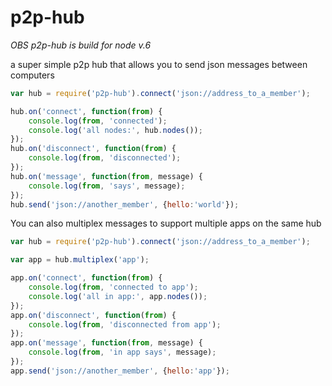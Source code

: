 # p2p-hub

*OBS p2p-hub is build for node v.6*

a super simple p2p hub that allows you to send json messages between computers

``` js
var hub = require('p2p-hub').connect('json://address_to_a_member');

hub.on('connect', function(from) {
	console.log(from, 'connected');
	console.log('all nodes:', hub.nodes());
});
hub.on('disconnect', function(from) {
	console.log(from, 'disconnected');
});
hub.on('message', function(from, message) {
	console.log(from, 'says', message);
});
hub.send('json://another_member', {hello:'world'});

```

You can also multiplex messages to support multiple apps on the same hub

``` js
var hub = require('p2p-hub').connect('json://address_to_a_member');

var app = hub.multiplex('app');

app.on('connect', function(from) {
	console.log(from, 'connected to app');
	console.log('all in app:', app.nodes());
});
app.on('disconnect', function(from) {
	console.log(from, 'disconnected from app');
});
app.on('message', function(from, message) {
	console.log(from, 'in app says', message);
});
app.send('json://another_member', {hello:'app'});

```
